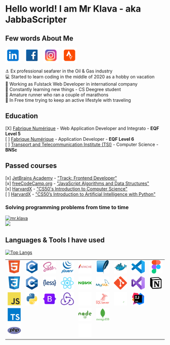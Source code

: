 # Hello world! I am Mr Klava - aka JabbaScripter

## Few words About Me

[![mr.klava](./img/social/icons8-linkedin-48.png)](https://www.linkedin.com/in/artursklava/)
&nbsp;
[![mr.klava](./img/social/icons8-facebook-48.png)](https://www.facebook.com/mr.klava)
&nbsp;
[![mr.klava](./img/social/icons8-instagram-48.png)](https://www.instagram.com/mr.klava/)
&nbsp;
[![mr.klava](./img/social/icons8-strava-48.png)](https://www.strava.com/athletes/mrklava)
&nbsp;

:anchor: Ex professional seafarer in the Oil & Gas industry
<br>:computer: Started to learn coding in the middle of 2020 as a hobby on vacation
<br>:floppy_disk: Working as Fulstack Web Developer in international company
<br>:book: Constantly learning new things - CS Deegree student
<br>:running: Amature runner who ran a couple of marathons
<br>:mount_fuji: In Free time trying to keep an active lifestyle with traveling

## Education

[X] [Fabrique Numérique](https://fabriquenumerique.fr/) - Web Application Developer and Integrato - <b>EQF Level 5</b>
<br>[ ] [Fabrique Numérique](https://fabriquenumerique.fr/) - Application Developer - <b>EQF Level 6</b>
<br>[ ] [Transport and Telecommunication Institute (TSI)](https://tsi.lv/) - Computer Science - <b>BNSc</b>

## Passed courses

[x] [JetBrains Academy](https://www.jetbrains.com/academy/) - ["Track: Frontend Developer"](https://hyperskill.org/profile/192486091)
<br>[x] [freeCodeCamp.org](https://www.freecodecamp.org/learn) - ["JavaScript Algorithms and Data Structures"](https://www.freecodecamp.org/certification/mrKlava/javascript-algorithms-and-data-structures)
<br>[x] [HarvardX](https://www.edx.org/school/harvardx) - ["CS50's Introduction to Computer Science"](https://pll.harvard.edu/course/cs50-introduction-computer-science)
<br>[ ] [HarvardX](https://www.edx.org/school/harvardx) - ["CS50’s Introduction to Artificial Intelligence with Python"](https://pll.harvard.edu/course/cs50s-introduction-artificial-intelligence-python)

### Solving programming problems from time to time 

[![mr.klava](https://www.codewars.com/users/mr.klava/badges/small)](https://www.codewars.com/users/mr.klava)
<br>
<a href="https://leetcode.com/mrKlava/"><img src="https://upload.wikimedia.org/wikipedia/commons/0/0a/LeetCode_Logo_black_with_text.svg" width="200px" /></a>

## Languages & Tools I have used 

[![Top Langs](https://github-readme-stats.vercel.app/api/top-langs/?username=mrKlava&theme=dark)](https://github.com/mrKlava/github-readme-stats)




<table>
<tbody>
<tr>
<td><img src="./img/techno/html.svg" alt="Hyper Text Markdown Language" width="45px"/></td>
<td><img src="./img/techno/c.svg" alt="C Language" width="45px" /></td>
<td><img src="./img/techno/sass.svg" alt="Sass preprocessor" width="45px"/></td>
<td><img src="./img/techno/jquery.svg" alt="jQuery" width="45px" /></td>
<td><img src="./img/techno/apache.svg" alt="Apache" width="45px" /></td>
<td><img src="./img/techno/sqllite.svg" alt="SQL Lite" width="45px" /></td>
<td><img src="./img/techno/docker.svg" alt="Docker" width="45px" /></td>
<td><img src="./img/techno/visualstudiocode.svg" alt="Visual Studio Code" width="45px"/></td>
<td><img src="./img/techno/figma.svg" alt="Figma" width="45px" /></td>
</tr>
<tr>
<td><img src="./img/techno/css.svg" alt="Cascade Style Sheet" width="45px"/></td>
<td><img src="./img/techno/cpp.svg" alt="C++ Language" width="45px" /></td>
<td><img src="./img/techno/less.svg" alt="Less preprocessor" width="45px"/></td>
<td><img src="./img/techno/react.svg" alt="React Library" width="45px"/></td>
<td><img src="./img/techno/nginx.svg" alt="Nginx" width="45px" /></td>
<td><img src="./img/techno/mysql.svg" alt="mySql" width="45px" /></td>
<td><img src="./img/techno/git.svg" alt="Git versioning" width="45px"/></td>
<td><img src="./img/techno/visualstudio.svg" alt="Visual Studio" width="45px"/></td>
<td><img src="./img/techno/notion.svg" alt="Notion" width="45px"/></td>
</tr>
<tr>
<td><img src="./img/techno/js.svg" alt="Java Script" width="45px" /></td>
<td><img src="./img/techno/python.svg" alt="Python" width="45px" /></td>
<td><img src="./img/techno/bootstrap.svg" alt="Bootstrap Style library" width="45px"/></td>
<td><img src="./img/techno/redux.svg" alt="Redux state manager" width="45px"/></td>
<td><img src="./img/techno/flask.svg" alt="Flask" width="45px" /></td>
<td><img src="./img/techno/sqlserver.svg" alt="Microsoft SQL Server" width="45px"/></td>
<td><img src="./img/techno/bash.svg" alt="bash" width="45px" /></td>
<td><img src="./img/techno/intelij.svg" alt="IntelIJ IDE" width="45px"/></td>
</tr>
<tr>
<td><img src="./img/techno/ts.svg" alt="Type Script" width="45px" /></td>
<td></td>
<td></td>
<td></td>
<td><img src="./img/techno/nodejs.svg" alt="NodeJS" width="45px" /></td>
<td><img src="./img/techno/mongodb.svg" alt="MongoDB" width="45px" /></td>
</tr>
<tr>
<td><img src="./img/techno/php.svg" alt="PHP" width="45px" /></td>
<td></td>
<td></td>
<td></td>
<td><img src="./img/techno/express.svg" alt="Express" width="45px" /> </td>
</tr>
</tbody>
</table>